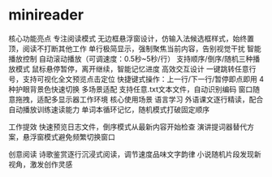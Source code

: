 # minireader
核心功能亮点
专注阅读模式
无边框悬浮窗设计，仿输入法候选框样式，始终置顶，阅读不打断其他工作
单行极简显示，强制聚焦当前内容，告别视觉干扰
智能播放控制
自动滚动播放（可调速度：0.5秒~5秒/行）
支持顺序/倒序/随机三种播放模式
鼠标悬停暂停，离开继续，智能记忆进度
高效交互设计
一键跳转任意行号，支持可视化全文预览点击定位
快捷键式操作：上一行/下一行/暂停即点即用
4种护眼背景色快速切换
多场景适配
支持任意.txt文本文件，自动识别编码
窗口随意拖拽，适配多显示器工作环境
核心使用场景
语言学习
外语课文逐行精读，配合自动播放训练速读能力
单词本循环记忆，随机模式打破固定顺序


工作提效
快速预览日志文件，倒序模式从最新内容开始检查
演讲提词器替代方案，悬浮窗模式避免频繁切换窗口


创意阅读
诗歌鉴赏逐行沉浸式阅读，调节速度品味文字韵律
小说随机片段发现新视角，激发创作灵感
